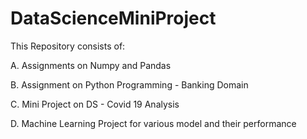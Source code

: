 # DataScienceMiniProject

This Repository consists of: 

A. Assignments on Numpy and Pandas

B. Assignment on Python Programming - Banking Domain

C. Mini Project on DS - Covid 19 Analysis 

D. Machine Learning Project for various model and their performance
